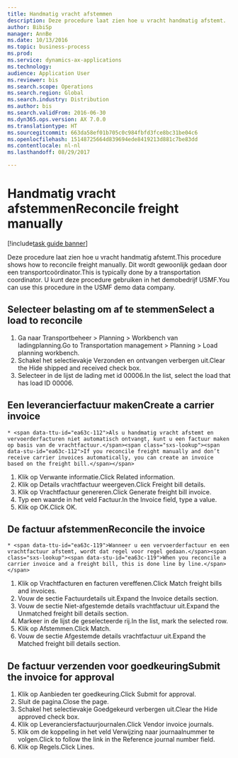```yaml
--- 
title: Handmatig vracht afstemmen
description: Deze procedure laat zien hoe u vracht handmatig afstemt.
author: BibiSp
manager: AnnBe
ms.date: 10/13/2016
ms.topic: business-process
ms.prod: 
ms.service: dynamics-ax-applications
ms.technology: 
audience: Application User
ms.reviewer: bis
ms.search.scope: Operations
ms.search.region: Global
ms.search.industry: Distribution
ms.author: bis
ms.search.validFrom: 2016-06-30
ms.dyn365.ops.version: AX 7.0.0
ms.translationtype: HT
ms.sourcegitcommit: 663da58ef01b705c0c984fbfd3fce8bc31be04c6
ms.openlocfilehash: 15148725664d839694ede8419213d881c7be83dd
ms.contentlocale: nl-nl
ms.lasthandoff: 08/29/2017

---
```

# <a name="reconcile-freight-manually"></a><span data-ttu-id="ea63c-103">Handmatig vracht afstemmen</span><span class="sxs-lookup"><span data-stu-id="ea63c-103">Reconcile freight manually</span></span>

[!include[task guide banner](../../includes/task-guide-banner.md)]

<span data-ttu-id="ea63c-104">Deze procedure laat zien hoe u vracht handmatig afstemt.</span><span class="sxs-lookup"><span data-stu-id="ea63c-104">This procedure shows how to reconcile freight manually.</span></span> <span data-ttu-id="ea63c-105">Dit wordt gewoonlijk gedaan door een transportcoördinator.</span><span class="sxs-lookup"><span data-stu-id="ea63c-105">This is typically done by a transportation coordinator.</span></span> <span data-ttu-id="ea63c-106">U kunt deze procedure gebruiken in het demobedrijf USMF.</span><span class="sxs-lookup"><span data-stu-id="ea63c-106">You can use this procedure in the USMF demo data company.</span></span>


## <a name="select-a-load-to-reconcile"></a><span data-ttu-id="ea63c-107">Selecteer belasting om af te stemmen</span><span class="sxs-lookup"><span data-stu-id="ea63c-107">Select a load to reconcile</span></span>
1. <span data-ttu-id="ea63c-108">Ga naar Transportbeheer > Planning > Workbench van ladingplanning.</span><span class="sxs-lookup"><span data-stu-id="ea63c-108">Go to Transportation management > Planning > Load planning workbench.</span></span>
2. <span data-ttu-id="ea63c-109">Schakel het selectievakje Verzonden en ontvangen verbergen uit.</span><span class="sxs-lookup"><span data-stu-id="ea63c-109">Clear the Hide shipped and received check box.</span></span> 
3. <span data-ttu-id="ea63c-110">Selecteer in de lijst de lading met id 00006.</span><span class="sxs-lookup"><span data-stu-id="ea63c-110">In the list, select the load that has load ID 00006.</span></span>

## <a name="create-a-carrier-invoice"></a><span data-ttu-id="ea63c-111">Een leverancierfactuur maken</span><span class="sxs-lookup"><span data-stu-id="ea63c-111">Create a carrier invoice</span></span>
    * <span data-ttu-id="ea63c-112">Als u handmatig vracht afstemt en vervoerderfacturen niet automatisch ontvangt, kunt u een factuur maken op basis van de vrachtfactuur.</span><span class="sxs-lookup"><span data-stu-id="ea63c-112">If you reconcile freight manually and don’t receive carrier invoices automatically, you can create an invoice based on the freight bill.</span></span>  
1. <span data-ttu-id="ea63c-113">Klik op Verwante informatie.</span><span class="sxs-lookup"><span data-stu-id="ea63c-113">Click Related information.</span></span>
2. <span data-ttu-id="ea63c-114">Klik op Details vrachtfactuur weergeven.</span><span class="sxs-lookup"><span data-stu-id="ea63c-114">Click Freight bill details.</span></span>
3. <span data-ttu-id="ea63c-115">Klik op Vrachtfactuur genereren.</span><span class="sxs-lookup"><span data-stu-id="ea63c-115">Click Generate freight bill invoice.</span></span>
4. <span data-ttu-id="ea63c-116">Typ een waarde in het veld Factuur.</span><span class="sxs-lookup"><span data-stu-id="ea63c-116">In the Invoice field, type a value.</span></span>
5. <span data-ttu-id="ea63c-117">Klik op OK.</span><span class="sxs-lookup"><span data-stu-id="ea63c-117">Click OK.</span></span>

## <a name="reconcile-the-invoice"></a><span data-ttu-id="ea63c-118">De factuur afstemmen</span><span class="sxs-lookup"><span data-stu-id="ea63c-118">Reconcile the invoice</span></span>
    * <span data-ttu-id="ea63c-119">Wanneer u een vervoerderfactuur en een vrachtfactuur afstemt, wordt dat regel voor regel gedaan.</span><span class="sxs-lookup"><span data-stu-id="ea63c-119">When you reconcile a carrier invoice and a freight bill, this is done line by line.</span></span>  
1. <span data-ttu-id="ea63c-120">Klik op Vrachtfacturen en facturen vereffenen.</span><span class="sxs-lookup"><span data-stu-id="ea63c-120">Click Match freight bills and invoices.</span></span>
2. <span data-ttu-id="ea63c-121">Vouw de sectie Factuurdetails uit.</span><span class="sxs-lookup"><span data-stu-id="ea63c-121">Expand the Invoice details section.</span></span>
3. <span data-ttu-id="ea63c-122">Vouw de sectie Niet-afgestemde details vrachtfactuur uit.</span><span class="sxs-lookup"><span data-stu-id="ea63c-122">Expand the Unmatched freight bill details section.</span></span>
4. <span data-ttu-id="ea63c-123">Markeer in de lijst de geselecteerde rij.</span><span class="sxs-lookup"><span data-stu-id="ea63c-123">In the list, mark the selected row.</span></span>
5. <span data-ttu-id="ea63c-124">Klik op Afstemmen.</span><span class="sxs-lookup"><span data-stu-id="ea63c-124">Click Match.</span></span>
6. <span data-ttu-id="ea63c-125">Vouw de sectie Afgestemde details vrachtfactuur uit.</span><span class="sxs-lookup"><span data-stu-id="ea63c-125">Expand the Matched freight bill details section.</span></span>

## <a name="submit-the-invoice-for-approval"></a><span data-ttu-id="ea63c-126">De factuur verzenden voor goedkeuring</span><span class="sxs-lookup"><span data-stu-id="ea63c-126">Submit the invoice for approval</span></span>
1. <span data-ttu-id="ea63c-127">Klik op Aanbieden ter goedkeuring.</span><span class="sxs-lookup"><span data-stu-id="ea63c-127">Click Submit for approval.</span></span>
2. <span data-ttu-id="ea63c-128">Sluit de pagina.</span><span class="sxs-lookup"><span data-stu-id="ea63c-128">Close the page.</span></span>
3. <span data-ttu-id="ea63c-129">Schakel het selectievakje Goedgekeurd verbergen uit.</span><span class="sxs-lookup"><span data-stu-id="ea63c-129">Clear the Hide approved check box.</span></span> 
4. <span data-ttu-id="ea63c-130">Klik op Leveranciersfactuurjournalen.</span><span class="sxs-lookup"><span data-stu-id="ea63c-130">Click Vendor invoice journals.</span></span>
5. <span data-ttu-id="ea63c-131">Klik om de koppeling in het veld Verwijzing naar journaalnummer te volgen.</span><span class="sxs-lookup"><span data-stu-id="ea63c-131">Click to follow the link in the Reference journal number field.</span></span>
6. <span data-ttu-id="ea63c-132">Klik op Regels.</span><span class="sxs-lookup"><span data-stu-id="ea63c-132">Click Lines.</span></span>


